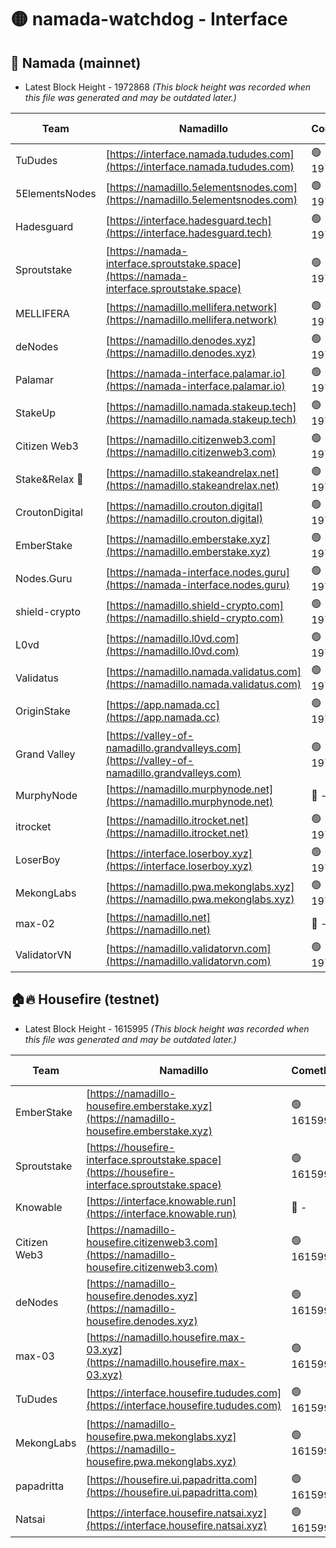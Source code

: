 # 🟡 namada-watchdog - Interface

## 🚀 Namada (mainnet)
- Latest Block Height - 1972868 *(This block height was recorded when this file was generated and may be outdated later.)*

| Team | Namadillo | CometBFT | Indexer | MASP Indexer |
|-|-|-|-|-|
| TuDudes | [https://interface.namada.tududes.com](https://interface.namada.tududes.com) | 🟢 1972846 | 🟢 1972846 | 🟢 1972846 |
| 5ElementsNodes | [https://namadillo.5elementsnodes.com](https://namadillo.5elementsnodes.com) | 🟢 1972847 | 🟢 1972846 | 🟢 1972847 |
| Hadesguard | [https://interface.hadesguard.tech](https://interface.hadesguard.tech) | 🟢 1972847 | 🟢 1972847 | 🟢 1972847 |
| Sproutstake | [https://namada-interface.sproutstake.space](https://namada-interface.sproutstake.space) | 🟢 1972848 | 🟢 1972848 | 🟢 1972848 |
| MELLIFERA | [https://namadillo.mellifera.network](https://namadillo.mellifera.network) | 🟢 1972849 | 🟢 1972849 | 🟢 1972849 |
| deNodes | [https://namadillo.denodes.xyz](https://namadillo.denodes.xyz) | 🟢 1972850 | 🟢 1972850 | 🟢 1972849 |
| Palamar | [https://namada-interface.palamar.io](https://namada-interface.palamar.io) | 🟢 1972850 | 🟢 1972850 | 🟢 1972850 |
| StakeUp | [https://namadillo.namada.stakeup.tech](https://namadillo.namada.stakeup.tech) | 🟢 1972851 | 🟢 1972851 | 🟢 1972851 |
| Citizen Web3 | [https://namadillo.citizenweb3.com](https://namadillo.citizenweb3.com) | 🟢 1972852 | 🟢 1972851 | 🟢 1972851 |
| Stake&Relax 🦥 | [https://namadillo.stakeandrelax.net](https://namadillo.stakeandrelax.net) | 🟢 1972852 | 🟢 1972852 | 🟢 1972852 |
| CroutonDigital | [https://namadillo.crouton.digital](https://namadillo.crouton.digital) | 🟢 1972853 | 🔴 - | 🟢 1972854 |
| EmberStake | [https://namadillo.emberstake.xyz](https://namadillo.emberstake.xyz) | 🟢 1972854 | 🟢 1972854 | 🟢 1972854 |
| Nodes.Guru | [https://namada-interface.nodes.guru](https://namada-interface.nodes.guru) | 🟢 1972855 | 🟢 1972854 | 🟢 1972854 |
| shield-crypto | [https://namadillo.shield-crypto.com](https://namadillo.shield-crypto.com) | 🟢 1972855 | 🟢 1972855 | 🟢 1972855 |
| L0vd | [https://namadillo.l0vd.com](https://namadillo.l0vd.com) | 🟢 1972856 | 🔴 - | 🟢 1972858 |
| Validatus | [https://namadillo.namada.validatus.com](https://namadillo.namada.validatus.com) | 🟢 1972858 | 🟢 1972858 | 🟢 1972858 |
| OriginStake | [https://app.namada.cc](https://app.namada.cc) | 🟢 1972859 | 🟢 1972859 | 🟢 1972859 |
| Grand Valley | [https://valley-of-namadillo.grandvalleys.com](https://valley-of-namadillo.grandvalleys.com) | 🟢 1972859 | 🟢 1972859 | 🟢 1972859 |
| MurphyNode | [https://namadillo.murphynode.net](https://namadillo.murphynode.net) | 🔴 - | 🔴 - | 🔴 - |
| itrocket | [https://namadillo.itrocket.net](https://namadillo.itrocket.net) | 🟢 1972865 | 🟢 1972865 | 🟢 1972865 |
| LoserBoy | [https://interface.loserboy.xyz](https://interface.loserboy.xyz) | 🟢 1972865 | 🟢 1972865 | 🟢 1972865 |
| MekongLabs | [https://namadillo.pwa.mekonglabs.xyz](https://namadillo.pwa.mekonglabs.xyz) | 🟢 1972866 | 🟢 1972866 | 🟢 1972866 |
| max-02 | [https://namadillo.net](https://namadillo.net) | 🔴 - | 🔴 - | 🔴 - |
| ValidatorVN | [https://namadillo.validatorvn.com](https://namadillo.validatorvn.com) | 🟢 1972868 | 🟢 1972868 | 🟢 1972868 |

## 🏠🔥 Housefire (testnet)
- Latest Block Height - 1615995 *(This block height was recorded when this file was generated and may be outdated later.)*

| Team | Namadillo | CometBFT | Indexer | MASP Indexer |
|-|-|-|-|-|
| EmberStake | [https://namadillo-housefire.emberstake.xyz](https://namadillo-housefire.emberstake.xyz) | 🟢 1615990 | 🟢 1615990 | 🟢 1615990 |
| Sproutstake | [https://housefire-interface.sproutstake.space](https://housefire-interface.sproutstake.space) | 🟢 1615991 | 🟢 1615991 | 🟢 1615991 |
| Knowable | [https://interface.knowable.run](https://interface.knowable.run) | 🔴 - | 🔴 - | 🔴 - |
| Citizen Web3 | [https://namadillo-housefire.citizenweb3.com](https://namadillo-housefire.citizenweb3.com) | 🟢 1615993 | 🟢 1615993 | 🔴 1527165 |
| deNodes | [https://namadillo-housefire.denodes.xyz](https://namadillo-housefire.denodes.xyz) | 🟢 1615993 | 🟢 1615993 | 🟢 1615993 |
| max-03 | [https://namadillo.housefire.max-03.xyz](https://namadillo.housefire.max-03.xyz) | 🟢 1615994 | 🟢 1615994 | 🟢 1615993 |
| TuDudes | [https://interface.housefire.tududes.com](https://interface.housefire.tududes.com) | 🟢 1615994 | 🟢 1615994 | 🟢 1615994 |
| MekongLabs | [https://namadillo-housefire.pwa.mekonglabs.xyz](https://namadillo-housefire.pwa.mekonglabs.xyz) | 🟢 1615994 | 🟢 1615994 | 🟢 1615994 |
| papadritta | [https://housefire.ui.papadritta.com](https://housefire.ui.papadritta.com) | 🟢 1615995 | 🟢 1615995 | 🟢 1615994 |
| Natsai | [https://interface.housefire.natsai.xyz](https://interface.housefire.natsai.xyz) | 🟢 1615995 | 🟢 1615995 | 🟢 1615995 |

